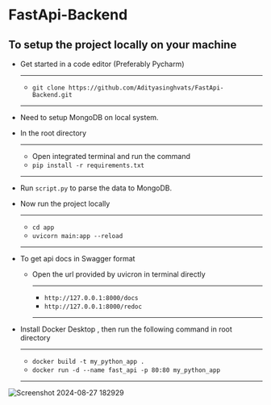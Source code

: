 # FastApi-Backend
## To setup the project locally on your machine
- Get started in a code editor (Preferably Pycharm)
  
  ---
  - `git clone https://github.com/Adityasinghvats/FastApi-Backend.git`
  ---
- Need to setup MongoDB on local system.
- In the root directory
  
  ---
  - Open integrated terminal and run the command
  - `pip install -r requirements.txt`
  ---
- Run `script.py` to parse the data to MongoDB.
- Now run the project locally
  
   ---
   - `cd app`
   - `uvicorn main:app --reload`
   ---
- To get api docs in Swagger format
   - Open the url provided by uvicron in terminal directly 
     
     ---
     - `http://127.0.0.1:8000/docs`
     - `http://127.0.0.1:8000/redoc`
     ---
- Install Docker Desktop , then run the following command in root directory

   ---
   - `docker build -t my_python_app .`
   - `docker run -d --name fast_api -p 80:80 my_python_app`
   ---
![Screenshot 2024-08-27 182929](https://github.com/user-attachments/assets/c4c66d22-4fa6-4a1f-9d52-490d830b4bb0)
